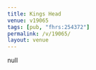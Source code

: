 ```yaml
---
title: Kings Head
venue: v19065
tags: [pub, "fhrs:254372"]
permalink: /v/19065/
layout: venue
---
```

null